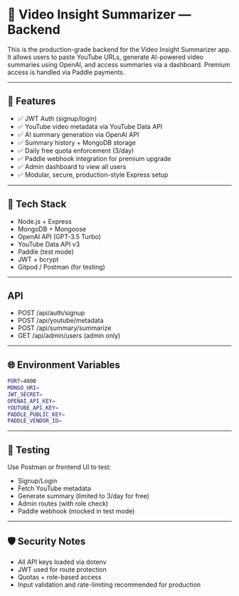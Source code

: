 # 🎥 Video Insight Summarizer — Backend

This is the production-grade backend for the Video Insight Summarizer app. It allows users to paste YouTube URLs, generate AI-powered video summaries using OpenAI, and access summaries via a dashboard. Premium access is handled via Paddle payments.

---

## 🚀 Features

- ✅ JWT Auth (signup/login)
- ✅ YouTube video metadata via YouTube Data API
- ✅ AI summary generation via OpenAI API
- ✅ Summary history + MongoDB storage
- ✅ Daily free quota enforcement (3/day)
- ✅ Paddle webhook integration for premium upgrade
- ✅ Admin dashboard to view all users
- ✅ Modular, secure, production-style Express setup

---

## 🧱 Tech Stack

- Node.js + Express
- MongoDB + Mongoose
- OpenAI API (GPT-3.5 Turbo)
- YouTube Data API v3
- Paddle (test mode)
- JWT + bcrypt
- Gitpod / Postman (for testing)

---

## API

- POST /api/auth/signup
- POST /api/youtube/metadata
- POST /api/summary/summarize
- GET /api/admin/users (admin only)

---

## 🌐 Environment Variables

```bash
PORT=4000
MONGO_URI=
JWT_SECRET=
OPENAI_API_KEY=
YOUTUBE_API_KEY=
PADDLE_PUBLIC_KEY=
PADDLE_VENDOR_ID=
```
---

## 🧪 Testing
Use Postman or frontend UI to test: 

 - Signup/Login
 - Fetch YouTube metadata
 - Generate summary (limited to 3/day for free)
 - Admin routes (with role check)
 - Paddle webhook (mocked in test mode)

---

## 🛡 Security Notes

- All API keys loaded via dotenv
- JWT used for route protection
- Quotas + role-based access
- Input validation and rate-limiting recommended for production

